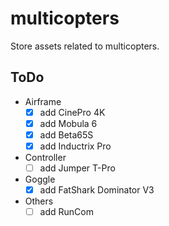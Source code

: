 # multicopters

Store assets related to multicopters.

## ToDo

- Airframe
  - [x] add CinePro 4K
  - [x] add Mobula 6
  - [x] add Beta65S
  - [x] add Inductrix Pro
- Controller
  - [ ] add Jumper T-Pro
- Goggle
  - [x] add FatShark Dominator V3
- Others
  - [ ] add RunCom
